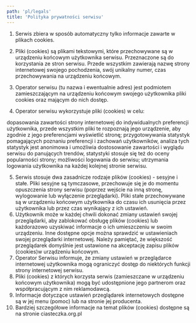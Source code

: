 ```yaml
---
path: 'pl/legals'
title: 'Polityka prywatności serwisu'
---
```


1. Serwis zbiera w sposób automatyczny tylko informacje zawarte w plikach cookies.

2. Pliki (cookies) są plikami tekstowymi, które przechowywane są w urządzeniu końcowym użytkownika serwisu. Przeznaczone są do korzystania ze stron serwisu. Przede wszystkim zawierają nazwę strony internetowej swojego pochodzenia, swój unikalny numer, czas przechowywania na urządzeniu końcowym.

3. Operator serwisu (tu nazwa i ewentualnie adres) jest podmiotem zamieszczającym na urządzeniu końcowym swojego użytkownika pliki cookies oraz mającym do nich dostęp.

4. Operator serwisu wykorzystuje pliki (cookies) w celu:

dopasowania zawartości strony internetowej do indywidualnych preferencji użytkownika, przede wszystkim pliki te rozpoznają jego urządzenie, aby zgodnie z jego preferencjami wyświetlić stronę;
przygotowywania statystyk pomagających poznaniu preferencji i zachowań użytkowników, analiza tych statystyk jest anonimowa i umożliwia dostosowanie zawartości i wyglądu serwisu do panujących trendów, statystyki stosuje się też do oceny popularności strony;
możliwości logowania do serwisu;
utrzymania logowania użytkownika na każdej kolejnej stronie serwisu.

5. Serwis stosuje dwa zasadnicze rodzaje plików (cookies) - sesyjne i stałe. Pliki sesyjne są tymczasowe, przechowuje się je do momentu opuszczenia strony serwisu (poprzez wejście na inną stronę, wylogowanie lub wyłączenie przeglądarki). Pliki stałe przechowywane są w urządzeniu końcowym użytkownika do czasu ich usunięcia przez użytkownika lub przez czas wynikający z ich ustawień.
6. Użytkownik może w każdej chwili dokonać zmiany ustawień swojej przeglądarki, aby zablokować obsługę plików (cookies) lub każdorazowo uzyskiwać informacje o ich umieszczeniu w swoim urządzeniu. Inne dostępne opcje można sprawdzić w ustawieniach swojej przeglądarki internetowej. Należy pamiętać, że większość przeglądarek domyślnie jest ustawione na akceptację zapisu plików (cookies)w urządzeniu końcowym.
7. Operator Serwisu informuje, że zmiany ustawień w przeglądarce internetowej użytkownika mogą ograniczyć dostęp do niektórych funkcji strony internetowej serwisu.
8. Pliki (cookies) z których korzysta serwis (zamieszczane w urządzeniu końcowym użytkownika) mogą być udostępnione jego partnerom oraz współpracującym z nim reklamodawcą.
9. Informacje dotyczące ustawień przeglądarek internetowych dostępne są w jej menu (pomoc) lub na stronie jej producenta.
10. Bardziej szczegółowe informacje na temat plików (cookies) dostępne są na stronie ciasteczka.org.pl
